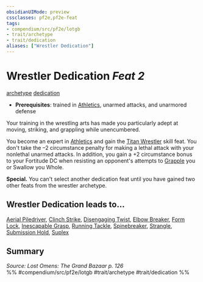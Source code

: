 ```yaml
---
obsidianUIMode: preview
cssclasses: pf2e,pf2e-feat
tags:
- compendium/src/pf2e/lotgb
- trait/archetype
- trait/dedication
aliases: ["Wrestler Dedication"]
---
```

# Wrestler Dedication  *Feat 2*  
[archetype](rules/traits/archetype.md "Archetype Feat Trait")  [dedication](rules/traits/dedication.md "Dedication Feat Trait")  

- **Prerequisites**: trained in [Athletics](compendium/skills.md#Athletics), unarmed attacks, and unarmored defense

Your training in the wrestling arts has made you particularly adept at moving, striking, and grappling while unencumbered.

You become an expert in [Athletics](compendium/skills.md#Athletics) and gain the [Titan Wrestler](compendium/feats/titan-wrestler.md) skill feat. You don't take the –2 circumstance penalty for making a lethal attack with your nonlethal unarmed attacks. In addition, you gain a +2 circumstance bonus to your Fortitude DC when resisting an opponent's attempts to [Grapple](rules/actions/grapple.md) you or Swallow you Whole.

**Special.** You can't select another dedication feat until you have gained two other feats from the wrestler archetype.

## Wrestler Dedication leads to...

[Aerial Piledriver](compendium/feats/aerial-piledriver-lotgb.md), [Clinch Strike](compendium/feats/clinch-strike-lotgb.md), [Disengaging Twist](compendium/feats/disengaging-twist-lotgb.md), [Elbow Breaker](compendium/feats/elbow-breaker-lotgb.md), [Form Lock](compendium/feats/form-lock-lotgb.md), [Inescapable Grasp](compendium/feats/inescapable-grasp-lotgb.md), [Running Tackle](compendium/feats/running-tackle-lotgb.md), [Spinebreaker](compendium/feats/spinebreaker-lotgb.md), [Strangle](compendium/feats/strangle-lotgb.md), [Submission Hold](compendium/feats/submission-hold-lotgb.md), [Suplex](compendium/feats/suplex-lotgb.md)

## Summary

*Source: Lost Omens: The Grand Bazaar p. 126*  
%% #compendium/src/pf2e/lotgb #trait/archetype #trait/dedication %%